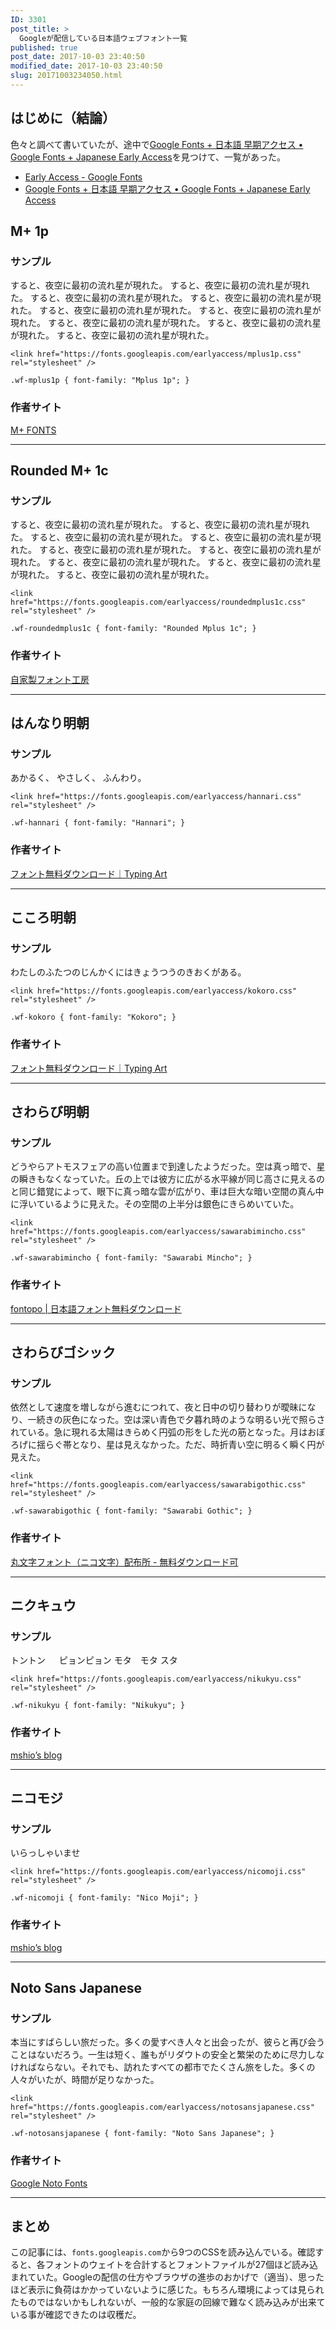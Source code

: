 ```yaml
---
ID: 3301
post_title: >
  Googleが配信している日本語ウェブフォント一覧
published: true
post_date: 2017-10-03 23:40:50
modified_date: 2017-10-03 23:40:50
slug: 20171003234050.html
---
```

<h2>はじめに（結論）</h2>

色々と調べて書いていたが、途中で<a href="https://googlefonts.github.io/japanese/">Google Fonts + 日本語 早期アクセス • Google Fonts + Japanese Early Access</a>を見つけて、一覧があった。

<ul>
<li><a href="https://fonts.google.com/earlyaccess">Early Access - Google Fonts</a></li>
<li><a href="https://googlefonts.github.io/japanese/">Google Fonts + 日本語 早期アクセス • Google Fonts + Japanese Early Access</a></li>
</ul>

<!--more-->

<h2>M+ 1p</h2>

<h3>サンプル</h3>

<div class="sandbox wf-mplus1p">
<span class="font-weight-900">すると、夜空に最初の流れ星が現れた。</span>
<span class="font-weight-800">すると、夜空に最初の流れ星が現れた。</span>
<span class="font-weight-700">すると、夜空に最初の流れ星が現れた。</span>
<span class="font-weight-600">すると、夜空に最初の流れ星が現れた。</span>
<span class="font-weight-500">すると、夜空に最初の流れ星が現れた。</span>
<span class="font-weight-400">すると、夜空に最初の流れ星が現れた。</span>
<span class="font-weight-300">すると、夜空に最初の流れ星が現れた。</span>
<span class="font-weight-200">すると、夜空に最初の流れ星が現れた。</span>
<span class="font-weight-100">すると、夜空に最初の流れ星が現れた。</span>
</div>

<pre><code class="language-html">&lt;link href="https://fonts.googleapis.com/earlyaccess/mplus1p.css" rel="stylesheet" /&gt;
</code></pre>

<pre><code class="language-css">.wf-mplus1p { font-family: "Mplus 1p"; }
</code></pre>

<h3>作者サイト</h3>

<a href="http://mplus-fonts.osdn.jp/">M+ FONTS</a>

<hr />

<h2>Rounded M+ 1c</h2>

<h3>サンプル</h3>

<div class="sandbox wf-roundedmplus1c">
<span class="font-weight-900">すると、夜空に最初の流れ星が現れた。</span>
<span class="font-weight-800">すると、夜空に最初の流れ星が現れた。</span>
<span class="font-weight-700">すると、夜空に最初の流れ星が現れた。</span>
<span class="font-weight-600">すると、夜空に最初の流れ星が現れた。</span>
<span class="font-weight-500">すると、夜空に最初の流れ星が現れた。</span>
<span class="font-weight-400">すると、夜空に最初の流れ星が現れた。</span>
<span class="font-weight-300">すると、夜空に最初の流れ星が現れた。</span>
<span class="font-weight-200">すると、夜空に最初の流れ星が現れた。</span>
<span class="font-weight-100">すると、夜空に最初の流れ星が現れた。</span>
</div>

<pre><code class="language-html">&lt;link href="https://fonts.googleapis.com/earlyaccess/roundedmplus1c.css" rel="stylesheet" /&gt;
</code></pre>

<pre><code class="language-css">.wf-roundedmplus1c { font-family: "Rounded Mplus 1c"; }
</code></pre>

<h3>作者サイト</h3>

<a href="http://jikasei.me/">自家製フォント工房</a>

<hr />

<h2>はんなり明朝</h2>

<h3>サンプル</h3>

<div class="sandbox wf-hannari">
あかるく、
やさしく、
ふんわり。
</div>

<pre><code class="language-html">&lt;link href="https://fonts.googleapis.com/earlyaccess/hannari.css" rel="stylesheet" /&gt;
</code></pre>

<pre><code class="language-css">.wf-hannari { font-family: "Hannari"; }
</code></pre>

<h3>作者サイト</h3>

<a href="http://typingart.net/">フォント無料ダウンロード｜Typing Art</a>

<hr />

<h2>こころ明朝</h2>

<h3>サンプル</h3>

<div class="sandbox wf-kokoro">
わたしのふたつのじんかくにはきょうつうのきおくがある。
</div>

<pre><code class="language-html">&lt;link href="https://fonts.googleapis.com/earlyaccess/kokoro.css" rel="stylesheet" /&gt;
</code></pre>

<pre><code class="language-css">.wf-kokoro { font-family: "Kokoro"; }
</code></pre>

<h3>作者サイト</h3>

<a href="http://typingart.net/">フォント無料ダウンロード｜Typing Art</a>

<hr />

<h2>さわらび明朝</h2>

<h3>サンプル</h3>

<div class="sandbox wf-sawarabimincho">
どうやらアトモスフェアの高い位置まで到達したようだった。空は真っ暗で、星の瞬きもなくなっていた。丘の上では彼方に広がる水平線が同じ高さに見えるのと同じ錯覚によって、眼下に真っ暗な雲が広がり、車は巨大な暗い空間の真ん中に浮いているように見えた。その空間の上半分は銀色にきらめいていた。
</div>

<pre><code class="language-html">&lt;link href="https://fonts.googleapis.com/earlyaccess/sawarabimincho.css" rel="stylesheet" /&gt;
</code></pre>

<pre><code class="language-css">.wf-sawarabimincho { font-family: "Sawarabi Mincho"; }
</code></pre>

<h3>作者サイト</h3>

<a href="http://fontopo.com/">fontopo | 日本語フォント無料ダウンロード</a>

<hr />

<h2>さわらびゴシック</h2>

<h3>サンプル</h3>

<div class="sandbox wf-sawarabigothic">
依然として速度を増しながら進むにつれて、夜と日中の切り替わりが曖昧になり、一続きの灰色になった。空は深い青色で夕暮れ時のような明るい光で照らされている。急に現れる太陽はきらめく円弧の形をした光の筋となった。月はおぼろげに揺らぐ帯となり、星は見えなかった。ただ、時折青い空に明るく瞬く円が見えた。
</div>

<pre><code class="language-html">&lt;link href="https://fonts.googleapis.com/earlyaccess/sawarabigothic.css" rel="stylesheet" /&gt;
</code></pre>

<pre><code class="language-css">.wf-sawarabigothic { font-family: "Sawarabi Gothic"; }
</code></pre>

<h3>作者サイト</h3>

<a href="http://nicofont.pupu.jp/">丸文字フォント（ニコ文字）配布所 - 無料ダウンロード可</a>

<hr />

<h2>ニクキュウ</h2>

<h3>サンプル</h3>

<div class="sandbox wf-nikukyu">
トントン
　
ピョンピョン
モタ　モタ
スタ</div>

<pre><code class="language-html">&lt;link href="https://fonts.googleapis.com/earlyaccess/nikukyu.css" rel="stylesheet" /&gt;
</code></pre>

<pre><code class="language-css">.wf-nikukyu { font-family: "Nikukyu"; }
</code></pre>

<h3>作者サイト</h3>

<a href="http://mshio.b.osdn.me/">mshio’s blog</a>

<hr />

<h2>ニコモジ</h2>

<h3>サンプル</h3>

<div class="sandbox wf-nicomoji">
いらっしゃいませ
</div>

<pre><code class="language-html">&lt;link href="https://fonts.googleapis.com/earlyaccess/nicomoji.css" rel="stylesheet" /&gt;
</code></pre>

<pre><code class="language-css">.wf-nicomoji { font-family: "Nico Moji"; }
</code></pre>

<h3>作者サイト</h3>

<a href="http://mshio.b.osdn.me/">mshio’s blog</a>

<hr />

<h2>Noto Sans Japanese</h2>

<h3>サンプル</h3>

<div class="sandbox wf-notosansjapanese">
<span class="font-weight-900">本当にすばらしい旅だった。</span><span class="font-weight-700">多くの愛すべき人々と出会ったが、</span><span class="font-weight-500">彼らと再び会うことはないだろう。</span><span class="font-weight-400">一生は短く、誰もがリダウトの安全と繁栄のために尽力しなければならない。</span><span class="font-weight-300">それでも、訪れたすべての都市でたくさん旅をした。</span><span class="font-weight-200">多くの人々がいたが、時間が足りなかった。</span>
</div>

<pre><code class="language-html">&lt;link href="https://fonts.googleapis.com/earlyaccess/notosansjapanese.css" rel="stylesheet" /&gt;
</code></pre>

<pre><code class="language-css">.wf-notosansjapanese { font-family: "Noto Sans Japanese"; }
</code></pre>

<h3>作者サイト</h3>

<a href="https://www.google.com/get/noto/#sans-jpan">Google Noto Fonts</a>

<hr />

<h2>まとめ</h2>

この記事には、<code>fonts.googleapis.com</code>から9つのCSSを読み込んでいる。確認すると、各フォントのウェイトを合計するとフォントファイルが27個ほど読み込まれていた。Googleの配信の仕方やブラウザの進歩のおかげで（適当）、思ったほど表示に負荷はかかっていないように感じた。もちろん環境によっては見られたものではないかもしれないが、一般的な家庭の回線で難なく読み込みが出来ている事が確認できたのは収穫だ。